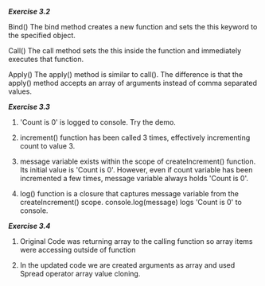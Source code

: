 ***Exercise 3.2***

Bind()
The bind method creates a new function and sets the this keyword to the specified object.

Call()
The call method sets the this inside the function and immediately executes that function.

Apply()
The apply() method is similar to call(). The difference is that the apply() method accepts an array of arguments instead of comma separated values.



***Exercise 3.3***
1. 'Count is 0' is logged to console. Try the demo.

2. increment() function has been called 3 times, effectively incrementing count to value 3.

3. message variable exists within the scope of createIncrement() function. Its initial value is 'Count is 0'. However, even if count variable has been incremented a few times, message variable always holds 'Count is 0'.

4. log() function is a closure that captures message variable from the createIncrement() scope. console.log(message) logs 'Count is 0' to console.



***Exercise 3.4***

1. Original Code was returning array to the calling function so array items were accessing outside of function

2. In the updated code we are created arguments as array and used Spread operator array value cloning.